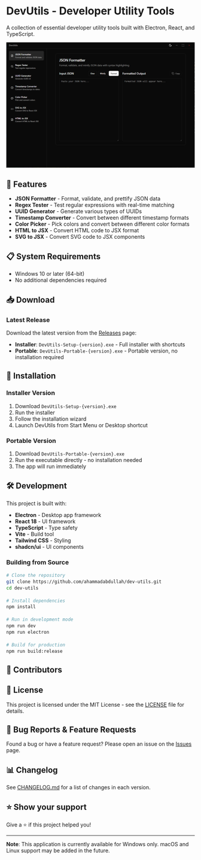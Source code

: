 # DevUtils - Developer Utility Tools

A collection of essential developer utility tools built with Electron, React, and TypeScript.

![DevUtils Screenshot](assets/screenshot.png)

## 🚀 Features

- **JSON Formatter** - Format, validate, and prettify JSON data
- **Regex Tester** - Test regular expressions with real-time matching
- **UUID Generator** - Generate various types of UUIDs
- **Timestamp Converter** - Convert between different timestamp formats
- **Color Picker** - Pick colors and convert between different color formats
- **HTML to JSX** - Convert HTML code to JSX format
- **SVG to JSX** - Convert SVG code to JSX components

## 📋 System Requirements

- Windows 10 or later (64-bit)
- No additional dependencies required

## 📥 Download

### Latest Release

Download the latest version from the [Releases](https://github.com/ahammadabdullah/dev-utils/releases) page:

- **Installer**: `DevUtils-Setup-{version}.exe` - Full installer with shortcuts
- **Portable**: `DevUtils-Portable-{version}.exe` - Portable version, no installation required

## 🔧 Installation

### Installer Version

1. Download `DevUtils-Setup-{version}.exe`
2. Run the installer
3. Follow the installation wizard
4. Launch DevUtils from Start Menu or Desktop shortcut

### Portable Version

1. Download `DevUtils-Portable-{version}.exe`
2. Run the executable directly - no installation needed
3. The app will run immediately

## 🛠️ Development

This project is built with:

- **Electron** - Desktop app framework
- **React 18** - UI framework
- **TypeScript** - Type safety
- **Vite** - Build tool
- **Tailwind CSS** - Styling
- **shadcn/ui** - UI components

### Building from Source

```bash
# Clone the repository
git clone https://github.com/ahammadabdullah/dev-utils.git
cd dev-utils

# Install dependencies
npm install

# Run in development mode
npm run dev
npm run electron

# Build for production
npm run build:release
```

## 🤝 Contributors

<!-- ALL-CONTRIBUTORS-LIST:START - Do not remove or modify this section -->
<!-- prettier-ignore-start -->
<!-- markdownlint-disable -->

<!-- markdownlint-restore -->
<!-- prettier-ignore-end -->

<!-- ALL-CONTRIBUTORS-LIST:END -->

## 📝 License

This project is licensed under the MIT License - see the [LICENSE](LICENSE) file for details.

## 🐛 Bug Reports & Feature Requests

Found a bug or have a feature request? Please open an issue on the [Issues](https://github.com/ahammadabdullah/dev-utils/issues) page.

## 📊 Changelog

See [CHANGELOG.md](CHANGELOG.md) for a list of changes in each version.

## ⭐ Show your support

Give a ⭐️ if this project helped you!

---

**Note**: This application is currently available for Windows only. macOS and Linux support may be added in the future.
